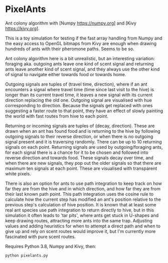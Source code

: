 # PixelAnts
Ant colony algorithm with [Numpy https://numpy.org] and [Kivy https://kivy.org].

This is a toy simulation for testing if the fast array handling from Numpy and the easy access to OpenGL bitmaps from Kivy are enough when drawing hundreds of ants with their pheromone paths. Seems to be so.

Ant colony algorithm here is a bit unrealistic, but an interesting variation: foraging aka. outgoing ants leave one kind of scent signal and returning ants leave another kind of scent signal, and they always use the other kind of signal to navigate either towards food or towards home.

Outgoing signals are tuples of (travel time, direction), where if an ant encounters a signal where travel time (time since last visit to the hive) is longer than its current travel time, it leaves a new signal with its current direction replacing the old one. Outgoing signal are visualised with hue corresponding to direction. Because the signals get replaced with ones suggesting a faster route to that point, they have an effect of slowly painting the world with fast routes from hive to each point.

Returning or incoming signals are tuples of (decay, direction). These are drawn when an ant has found food and is returning to the hive by following outgoing signals to their reverse direction, or when there is no outgoing signal present and it is traversing randomly. There can be up to 10 returning signals on each point. Returning signals are used by outgoing/foraging ants, for each signal there is a chance for it to be chosen and followed into reverse direction and towards food. These signals decay over time, and when there are new signals, they pop out the older signals so that there are maximum ten signals at each point. These are visualised with transparent white pixels.

There is also an option for ants to use path integration to keep track on how far they are from the hive and in which direction, and how far they are from their last known path point. This path integration uses the cosine rule to calculate how the current step has modified an ant's position relative to the previous step's calculation of hive position. It is known that at least some real ant species use path integration to return directly to hive, but in this simulation it often leads to 'tar pits', where ants get stuck in U-shapes and keep drawing routes, attracting more ants into the same trap. Adjusting values and adding heuristics for when to attempt a direct path and when to give up and rely on scent routes would improve it, but I'm currently more fascinated with pure scent routes.

Requires Python 3.8, Numpy and Kivy, then:

    python pixelants.py

